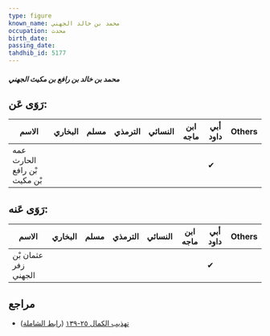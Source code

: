```yaml
---
type: figure
known_name: محمد بن خالد الجهني
occupation: محدث
birth_date:
passing_date:
tahdhib_id: 5177
---
```

##### محمد بن خالد بن رافع بن مكيث الجهني

## رَوَى عَن:
| الاسم                        | البخاري | مسلم | الترمذي | النسائي | ابن ماجه | أبي داود | Others |
| ---------------------------- | ------- | ---- | ------- | ------- | -------- | -------- | ------ |
| عمه الحارث بْن رافع بْن مكيث |         |      |         |         |          | ✔        |        |
## رَوَى عَنه:
| الاسم                | البخاري | مسلم | الترمذي | النسائي | ابن ماجه | أبي داود | Others |
| -------------------- | ------- | ---- | ------- | ------- | -------- | -------- | ------ |
| عثمان بْن زفر الجهني |         |      |         |         |          | ✔        |        |
## مراجع
- [تهذيب الكمال ٢٥-١٣٩](obsidian://open?vault=Tahdhib-al-Kamal&file=Figures/٥١٧٧-محمد%20بن%20خالد%20بن%20رافع%20بن%20مكيث%20الجهني) ([رابط الشاملة](https://shamela.ws/book/3722/13232))